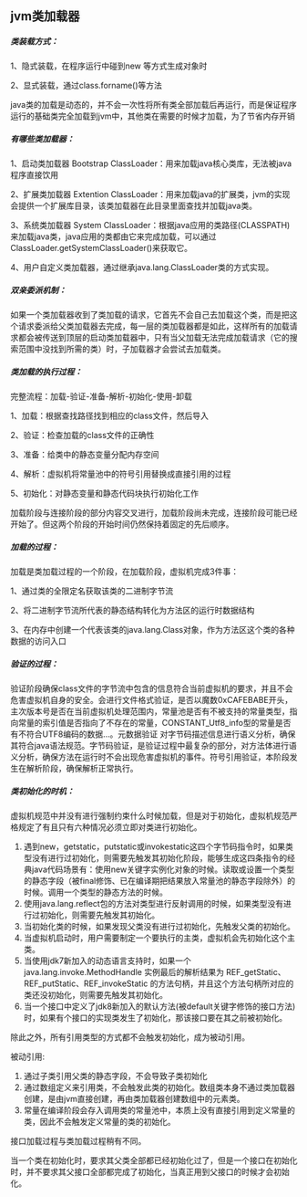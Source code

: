 ## jvm类加载器

##### 类装载方式：

1、隐式装载，在程序运行中碰到new 等方式生成对象时

2、显式装载，通过class.forname()等方法

java类的加载是动态的，并不会一次性将所有类全部加载后再运行，而是保证程序运行的基础类完全加载到jvm中，其他类在需要的时候才加载，为了节省内存开销

##### 有哪些类加载器：

1、启动类加载器 Bootstrap ClassLoader：用来加载java核心类库，无法被java程序直接饮用

2、扩展类加载器 Extention ClassLoader：用来加载java的扩展类，jvm的实现会提供一个扩展库目录，该类加载器在此目录里面查找并加载java类。

3、系统类加载器 System ClassLoader：根据java应用的类路径(CLASSPATH)来加载java类，java应用的类都由它来完成加载，可以通过ClassLoader.getSystemClassLoader()来获取它。

4、用户自定义类加载器，通过继承java.lang.ClassLoader类的方式实现。

##### 双亲委派机制：

如果一个类加载器收到了类加载的请求，它首先不会自己去加载这个类，而是把这个请求委派给父类加载器去完成，每一层的类加载器都是如此，这样所有的加载请求都会被传送到顶层的启动类加载器中，只有当父加载无法完成加载请求（它的搜索范围中没找到所需的类）时，子加载器才会尝试去加载类。

##### 类加载的执行过程：

完整流程：加载-验证-准备-解析-初始化-使用-卸载

1、加载：根据查找路径找到相应的class文件，然后导入

2、验证：检查加载的class文件的正确性

3、准备：给类中的静态变量分配内存空间

4、解析：虚拟机将常量池中的符号引用替换成直接引用的过程

5、初始化：对静态变量和静态代码块执行初始化工作

加载阶段与连接阶段的部分内容交叉进行，加载阶段尚未完成，连接阶段可能已经开始了。但这两个阶段的开始时间仍然保持着固定的先后顺序。

##### 加载的过程：

加载是类加载过程的一个阶段，在加载阶段，虚拟机完成3件事：

1、通过类的全限定名获取该类的二进制字节流

2、将二进制字节流所代表的静态结构转化为方法区的运行时数据结构

3、在内存中创建一个代表该类的java.lang.Class对象，作为方法区这个类的各种数据的访问入口

##### 验证的过程：

验证阶段确保class文件的字节流中包含的信息符合当前虚拟机的要求，并且不会危害虚拟机自身的安全。会进行文件格式验证，是否以魔数0xCAFEBABE开头，主次版本号是否在当前虚拟机处理范围内，常量池是否有不被支持的常量类型，指向常量的索引值是否指向了不存在的常量，CONSTANT_Utf8_info型的常量是否有不符合UTF8编码的数据...。元数据验证 对字节码描述信息进行语义分析，确保其符合java语法规范。字节码验证，是验证过程中最复杂的部分，对方法体进行语义分析，确保方法在运行时不会出现危害虚拟机的事件。符号引用验证，本阶段发生在解析阶段，确保解析正常执行。

##### 类初始化的时机：

虚拟机规范中并没有进行强制约束什么时候加载，但是对于初始化，虚拟机规范严格规定了有且只有六种情况必须立即对类进行初始化。

1. 遇到new，getstatic，putstatic或invokestatic这四个字节码指令时，如果类型没有进行过初始化，则需要先触发其初始化阶段，能够生成这四条指令的经典java代码场景有：使用new关键字实例化对象的时候。读取或设置一个类型的静态字段（被final修饰、已在编译期把结果放入常量池的静态字段除外）的时候。调用一个类型的静态方法的时候。
2. 使用java.lang.reflect包的方法对类型进行反射调用的时候，如果类型没有进行过初始化，则需要先触发其初始化。
3. 当初始化类的时候，如果发现父类没有进行过初始化，先触发父类的初始化。
4. 当虚拟机启动时，用户需要制定一个要执行的主类，虚拟机会先初始化这个主类。
5. 当使用jdk7新加入的动态语言支持时，如果一个 java.lang.invoke.MethodHandle 实例最后的解析结果为 REF_getStatic、REF_putStatic、REF_invokeStatic 的方法句柄，并且这个方法句柄所对应的类还没初始化，则需要先触发其初始化。
6. 当一个接口中定义了jdk8新加入的默认方法(被default关键字修饰的接口方法)时，如果有个接口的实现类发生了初始化，那该接口要在其之前被初始化。

除此之外，所有引用类型的方式都不会触发初始化，成为被动引用。

被动引用:

1. 通过子类引用父类的静态字段，不会导致子类初始化
2. 通过数组定义来引用类，不会触发此类的初始化。数组类本身不通过类加载器创建，是由jvm直接创建，再由类加载器创建数组中的元素类。
3. 常量在编译阶段会存入调用类的常量池中，本质上没有直接引用到定义常量的类，因此不会触发定义常量的类的初始化。

接口加载过程与类加载过程稍有不同。

当一个类在初始化时，要求其父类全部都已经初始化过了，但是一个接口在初始化时，并不要求其父接口全部都完成了初始化，当真正用到父接口的时候才会初始化。

